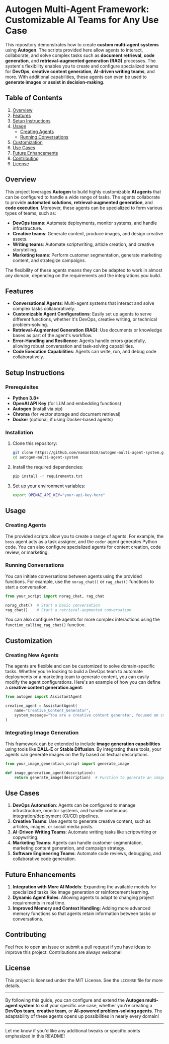 # **Autogen Multi-Agent Framework: Customizable AI Teams for Any Use Case**

This repository demonstrates how to create **custom multi-agent systems** using **Autogen**. The scripts provided here allow agents to interact, collaborate, and solve complex tasks such as **document retrieval**, **code generation**, and **retrieval-augmented generation (RAG)** processes. The system's flexibility enables you to create and configure specialized teams for **DevOps**, **creative content generation**, **AI-driven writing teams**, and more. With additional capabilities, these agents can even be used to **generate images** or **assist in decision-making**.

## **Table of Contents**
1. [Overview](#overview)
2. [Features](#features)
3. [Setup Instructions](#setup-instructions)
4. [Usage](#usage)
    - [Creating Agents](#creating-agents)
    - [Running Conversations](#running-conversations)
5. [Customization](#customization)
6. [Use Cases](#use-cases)
7. [Future Enhancements](#future-enhancements)
8. [Contributing](#contributing)
9. [License](#license)

## **Overview**
This project leverages **Autogen** to build highly customizable **AI agents** that can be configured to handle a wide range of tasks. The agents collaborate to provide **automated solutions**, **retrieval-augmented generation**, and **code execution**. Moreover, these agents can be specialized to form various types of teams, such as:

- **DevOps teams**: Automate deployments, monitor systems, and handle infrastructure.
- **Creative teams**: Generate content, produce images, and design creative assets.
- **Writing teams**: Automate scriptwriting, article creation, and creative storytelling.
- **Marketing teams**: Perform customer segmentation, generate marketing content, and strategize campaigns.

The flexibility of these agents means they can be adapted to work in almost any domain, depending on the requirements and the integrations you build.

## **Features**
- **Conversational Agents**: Multi-agent systems that interact and solve complex tasks collaboratively.
- **Customizable Agent Configurations**: Easily set up agents to serve different functions, whether it's DevOps, creative writing, or technical problem-solving.
- **Retrieval-Augmented Generation (RAG)**: Use documents or knowledge bases as part of the agent's workflow.
- **Error-Handling and Resilience**: Agents handle errors gracefully, allowing robust conversation and task-solving capabilities.
- **Code Execution Capabilities**: Agents can write, run, and debug code collaboratively.

## **Setup Instructions**

### **Prerequisites**
- **Python 3.8+**
- **OpenAI API Key** (for LLM and embedding functions)
- **Autogen** (install via pip)
- **Chroma** (for vector storage and document retrieval)
- **Docker** (optional, if using Docker-based agents)

### **Installation**
1. Clone this repository:
   ```bash
   git clone https://github.com/naman1618/autogen-multi-agent-system.git
   cd autogen-multi-agent-system
   ```

2. Install the required dependencies:
   ```bash
   pip install -r requirements.txt
   ```

3. Set up your environment variables:
   ```bash
   export OPENAI_API_KEY="your-api-key-here"
   ```

## **Usage**

### **Creating Agents**
The provided scripts allow you to create a range of agents. For example, the `boss` agent acts as a task assigner, and the `coder` agent generates Python code. You can also configure specialized agents for content creation, code review, or marketing.

### **Running Conversations**
You can initiate conversations between agents using the provided functions. For example, use the `norag_chat()` or `rag_chat()` functions to start a conversation.

```python
from your_script import norag_chat, rag_chat

norag_chat()  # Start a basic conversation
rag_chat()    # Start a retrieval-augmented conversation
```

You can also configure the agents for more complex interactions using the `function_calling_rag_chat()` function.

## **Customization**

### **Creating New Agents**
The agents are flexible and can be customized to solve domain-specific tasks. Whether you're looking to build a DevOps team to automate deployments or a marketing team to generate content, you can easily modify the agent configurations. Here's an example of how you can define a **creative content generation agent**:

```python
from autogen import AssistantAgent

creative_agent = AssistantAgent(
    name="Creative_Content_Generator",
    system_message="You are a creative content generator, focused on creating captivating stories, blogs, and image descriptions."
)
```

### **Integrating Image Generation**
This framework can be extended to include **image generation capabilities** using tools like **DALL-E** or **Stable Diffusion**. By integrating these tools, your agents can generate images on the fly based on textual descriptions.

```python
from your_image_generation_script import generate_image

def image_generation_agent(description):
    return generate_image(description)  # Function to generate an image from text
```

## **Use Cases**

1. **DevOps Automation**: Agents can be configured to manage infrastructure, monitor systems, and handle continuous integration/deployment (CI/CD) pipelines.
2. **Creative Teams**: Use agents to generate creative content, such as articles, images, or social media posts.
3. **AI-Driven Writing Teams**: Automate writing tasks like scriptwriting or copywriting.
4. **Marketing Teams**: Agents can handle customer segmentation, marketing content generation, and campaign strategy.
5. **Software Engineering Teams**: Automate code reviews, debugging, and collaborative code generation.

## **Future Enhancements**
1. **Integration with More AI Models**: Expanding the available models for specialized tasks like image generation or reinforcement learning.
2. **Dynamic Agent Roles**: Allowing agents to adapt to changing project requirements in real time.
3. **Improved Memory and Context Handling**: Adding more advanced memory functions so that agents retain information between tasks or conversations.

## **Contributing**
Feel free to open an issue or submit a pull request if you have ideas to improve this project. Contributions are always welcome!

## **License**
This project is licensed under the MIT License. See the `LICENSE` file for more details.

---

By following this guide, you can configure and extend the **Autogen multi-agent system** to suit your specific use case, whether you're creating a **DevOps team**, **creative team**, or **AI-powered problem-solving agents**. The adaptability of these agents opens up possibilities in nearly every domain!

---

Let me know if you'd like any additional tweaks or specific points emphasized in this README!
